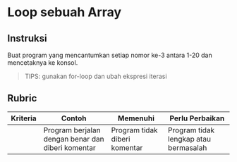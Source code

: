 # Loop sebuah Array

## Instruksi

Buat program yang mencantumkan setiap nomor ke-3 antara 1-20 dan mencetaknya ke konsol.

> TIPS: gunakan for-loop dan ubah ekspresi iterasi

## Rubric

| Kriteria | Contoh                                            | Memenuhi                      | Perlu Perbaikan                       |
| -------- | ------------------------------------------------- | ----------------------------- | ------------------------------------- |
|          | Program berjalan dengan benar dan diberi komentar | Program tidak diberi komentar | Program tidak lengkap atau bermasalah |
